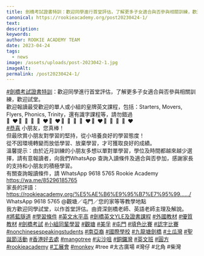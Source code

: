 ```yaml
---
title: 劍橋考試證書特訓：歡迎同學進行首堂評估，了解更多子女適合與否參與相關訓練，歡迎試堂。
canonical: https://rookieacademy.org/post20230424-1/
text: 
description: 
keywords: 
author: ROOKIE ACADEMY TEAM
date: 2023-04-24
tags:
  - news
image: /assets/uploads/post-2023042-1.jpg
imageAlt: 
permalink: /post20230424-1/
---
```


<span class="x193iq5w xeuugli x13faqbe x1vvkbs x1xmvt09 x1lliihq x1s928wv xhkezso x1gmr53x x1cpjm7i x1fgarty x1943h6x xudqn12 x3x7a5m x6prxxf xvq8zen xo1l8bm xzsf02u x1yc453h" dir="auto"><div class="x11i5rnm xat24cr x1mh8g0r x1vvkbs xdj266r x126k92a"><div dir="auto" style="text-align: start;"><span><a class="x1i10hfl xjbqb8w x6umtig x1b1mbwd xaqea5y xav7gou x9f619 x1ypdohk xt0psk2 xe8uvvx xdj266r x11i5rnm xat24cr x1mh8g0r xexx8yu x4uap5 x18d9i69 xkhd6sd x16tdsg8 x1hl2dhg xggy1nq x1a2a7pz xt0b8zv x1qq9wsj xo1l8bm" href="https://www.facebook.com/hashtag/%E5%8A%8D%E6%A9%8B%E8%80%83%E8%A9%A6%E8%AD%89%E6%9B%B8%E7%89%B9%E8%A8%93?__eep__=6&amp;__cft__[0]=AZWSBr1gKcGfR7EXomwQGSZQg4h5jzP8tcp2dNHkSWbVqgc5esxPgODm6GsKB-lBME9SQnuo7EBVuiJGywRB4wKG5PY-cW-7SLiR3BqeqgwwPiuZuX36TKyeZhdTAWK_E-dlBYfltCCZuw4wiiKSuPacnfnPuArNNMuVTBcqsJf-WL8KB7BDDILPGEIOxGX2uTo&amp;__tn__=*NK-R" role="link" tabindex="0">#劍橋考試證書特訓</a></span>：歡迎同學進行首堂評估，了解更多子女適合與否參與相關訓練，歡迎試堂。</div></div><div class="x11i5rnm xat24cr x1mh8g0r x1vvkbs xtlvy1s x126k92a"><div dir="auto" style="text-align: start;">歡迎報讀最受歡迎的單人或小組的皇牌英文課程，包括：Starters, Movers, Flyers, Phonics, Trinity，還有識字課程等，請勿錯過</div></div><div class="x11i5rnm xat24cr x1mh8g0r x1vvkbs xtlvy1s x126k92a"><div dir="auto" style="text-align: start;"><span class="x3nfvp2 x1j61x8r x1fcty0u xdj266r xhhsvwb xat24cr xgzva0m xxymvpz xlup9mm x1kky2od"><img height="16" width="16" alt="🧡" referrerpolicy="origin-when-cross-origin" src="https://static.xx.fbcdn.net/images/emoji.php/v9/t56/1.5/16/1f9e1.png"></span><span class="x3nfvp2 x1j61x8r x1fcty0u xdj266r xhhsvwb xat24cr xgzva0m xxymvpz xlup9mm x1kky2od"><img height="16" width="16" alt="❤" referrerpolicy="origin-when-cross-origin" src="https://static.xx.fbcdn.net/images/emoji.php/v9/tf3/1.5/16/2764.png"></span><span class="x3nfvp2 x1j61x8r x1fcty0u xdj266r xhhsvwb xat24cr xgzva0m xxymvpz xlup9mm x1kky2od"><img height="16" width="16" alt="💛" referrerpolicy="origin-when-cross-origin" src="https://static.xx.fbcdn.net/images/emoji.php/v9/t6e/1.5/16/1f49b.png"></span><span class="x3nfvp2 x1j61x8r x1fcty0u xdj266r xhhsvwb xat24cr xgzva0m xxymvpz xlup9mm x1kky2od"><img height="16" width="16" alt="💚" referrerpolicy="origin-when-cross-origin" src="https://static.xx.fbcdn.net/images/emoji.php/v9/ted/1.5/16/1f49a.png"></span><span class="x3nfvp2 x1j61x8r x1fcty0u xdj266r xhhsvwb xat24cr xgzva0m xxymvpz xlup9mm x1kky2od"><img height="16" width="16" alt="💚" referrerpolicy="origin-when-cross-origin" src="https://static.xx.fbcdn.net/images/emoji.php/v9/ted/1.5/16/1f49a.png"></span><span class="x3nfvp2 x1j61x8r x1fcty0u xdj266r xhhsvwb xat24cr xgzva0m xxymvpz xlup9mm x1kky2od"><img height="16" width="16" alt="💛" referrerpolicy="origin-when-cross-origin" src="https://static.xx.fbcdn.net/images/emoji.php/v9/t6e/1.5/16/1f49b.png"></span><span class="x3nfvp2 x1j61x8r x1fcty0u xdj266r xhhsvwb xat24cr xgzva0m xxymvpz xlup9mm x1kky2od"><img height="16" width="16" alt="❤" referrerpolicy="origin-when-cross-origin" src="https://static.xx.fbcdn.net/images/emoji.php/v9/tf3/1.5/16/2764.png"></span><span class="x3nfvp2 x1j61x8r x1fcty0u xdj266r xhhsvwb xat24cr xgzva0m xxymvpz xlup9mm x1kky2od"><img height="16" width="16" alt="🧡" referrerpolicy="origin-when-cross-origin" src="https://static.xx.fbcdn.net/images/emoji.php/v9/t56/1.5/16/1f9e1.png"></span><span class="x3nfvp2 x1j61x8r x1fcty0u xdj266r xhhsvwb xat24cr xgzva0m xxymvpz xlup9mm x1kky2od"><img height="16" width="16" alt="❤" referrerpolicy="origin-when-cross-origin" src="https://static.xx.fbcdn.net/images/emoji.php/v9/tf3/1.5/16/2764.png"></span><span class="x3nfvp2 x1j61x8r x1fcty0u xdj266r xhhsvwb xat24cr xgzva0m xxymvpz xlup9mm x1kky2od"><img height="16" width="16" alt="💛" referrerpolicy="origin-when-cross-origin" src="https://static.xx.fbcdn.net/images/emoji.php/v9/t6e/1.5/16/1f49b.png"></span><span class="x3nfvp2 x1j61x8r x1fcty0u xdj266r xhhsvwb xat24cr xgzva0m xxymvpz xlup9mm x1kky2od"><img height="16" width="16" alt="💚" referrerpolicy="origin-when-cross-origin" src="https://static.xx.fbcdn.net/images/emoji.php/v9/ted/1.5/16/1f49a.png"></span><span class="x3nfvp2 x1j61x8r x1fcty0u xdj266r xhhsvwb xat24cr xgzva0m xxymvpz xlup9mm x1kky2od"><img height="16" width="16" alt="💚" referrerpolicy="origin-when-cross-origin" src="https://static.xx.fbcdn.net/images/emoji.php/v9/ted/1.5/16/1f49a.png"></span><span class="x3nfvp2 x1j61x8r x1fcty0u xdj266r xhhsvwb xat24cr xgzva0m xxymvpz xlup9mm x1kky2od"><img height="16" width="16" alt="💛" referrerpolicy="origin-when-cross-origin" src="https://static.xx.fbcdn.net/images/emoji.php/v9/t6e/1.5/16/1f49b.png"></span><span class="x3nfvp2 x1j61x8r x1fcty0u xdj266r xhhsvwb xat24cr xgzva0m xxymvpz xlup9mm x1kky2od"><img height="16" width="16" alt="❤" referrerpolicy="origin-when-cross-origin" src="https://static.xx.fbcdn.net/images/emoji.php/v9/tf3/1.5/16/2764.png"></span><span class="x3nfvp2 x1j61x8r x1fcty0u xdj266r xhhsvwb xat24cr xgzva0m xxymvpz xlup9mm x1kky2od"><img height="16" width="16" alt="🧡" referrerpolicy="origin-when-cross-origin" src="https://static.xx.fbcdn.net/images/emoji.php/v9/t56/1.5/16/1f9e1.png"></span><span class="x3nfvp2 x1j61x8r x1fcty0u xdj266r xhhsvwb xat24cr xgzva0m xxymvpz xlup9mm x1kky2od"><img height="16" width="16" alt="❤" referrerpolicy="origin-when-cross-origin" src="https://static.xx.fbcdn.net/images/emoji.php/v9/tf3/1.5/16/2764.png"></span><span class="x3nfvp2 x1j61x8r x1fcty0u xdj266r xhhsvwb xat24cr xgzva0m xxymvpz xlup9mm x1kky2od"><img height="16" width="16" alt="💛" referrerpolicy="origin-when-cross-origin" src="https://static.xx.fbcdn.net/images/emoji.php/v9/t6e/1.5/16/1f49b.png"></span><span class="x3nfvp2 x1j61x8r x1fcty0u xdj266r xhhsvwb xat24cr xgzva0m xxymvpz xlup9mm x1kky2od"><img height="16" width="16" alt="💚" referrerpolicy="origin-when-cross-origin" src="https://static.xx.fbcdn.net/images/emoji.php/v9/ted/1.5/16/1f49a.png"></span><span class="x3nfvp2 x1j61x8r x1fcty0u xdj266r xhhsvwb xat24cr xgzva0m xxymvpz xlup9mm x1kky2od"><img height="16" width="16" alt="💚" referrerpolicy="origin-when-cross-origin" src="https://static.xx.fbcdn.net/images/emoji.php/v9/ted/1.5/16/1f49a.png"></span><span class="x3nfvp2 x1j61x8r x1fcty0u xdj266r xhhsvwb xat24cr xgzva0m xxymvpz xlup9mm x1kky2od"><img height="16" width="16" alt="💛" referrerpolicy="origin-when-cross-origin" src="https://static.xx.fbcdn.net/images/emoji.php/v9/t6e/1.5/16/1f49b.png"></span><span class="x3nfvp2 x1j61x8r x1fcty0u xdj266r xhhsvwb xat24cr xgzva0m xxymvpz xlup9mm x1kky2od"><img height="16" width="16" alt="❤" referrerpolicy="origin-when-cross-origin" src="https://static.xx.fbcdn.net/images/emoji.php/v9/tf3/1.5/16/2764.png"></span></div></div><div class="x11i5rnm xat24cr x1mh8g0r x1vvkbs xtlvy1s x126k92a"><div dir="auto" style="text-align: start;"><span><a class="x1i10hfl xjbqb8w x6umtig x1b1mbwd xaqea5y xav7gou x9f619 x1ypdohk xt0psk2 xe8uvvx xdj266r x11i5rnm xat24cr x1mh8g0r xexx8yu x4uap5 x18d9i69 xkhd6sd x16tdsg8 x1hl2dhg xggy1nq x1a2a7pz xt0b8zv x1qq9wsj xo1l8bm" href="https://www.facebook.com/hashtag/%E6%81%AD%E5%96%9C?__eep__=6&amp;__cft__[0]=AZWSBr1gKcGfR7EXomwQGSZQg4h5jzP8tcp2dNHkSWbVqgc5esxPgODm6GsKB-lBME9SQnuo7EBVuiJGywRB4wKG5PY-cW-7SLiR3BqeqgwwPiuZuX36TKyeZhdTAWK_E-dlBYfltCCZuw4wiiKSuPacnfnPuArNNMuVTBcqsJf-WL8KB7BDDILPGEIOxGX2uTo&amp;__tn__=*NK-R" role="link" tabindex="0">#恭喜</a></span> 小朋友，您真棒！</div></div><div class="x11i5rnm xat24cr x1mh8g0r x1vvkbs xtlvy1s x126k92a"><div dir="auto" style="text-align: start;">但最欣賞小朋友對學習的堅持，從小培養良好的學習態度！</div></div><div class="x11i5rnm xat24cr x1mh8g0r x1vvkbs xtlvy1s x126k92a"><div dir="auto" style="text-align: start;">從不因環境轉變而放低學習、放棄學習，才可獲取良好的成績。</div></div><div class="x11i5rnm xat24cr x1mh8g0r x1vvkbs xtlvy1s x126k92a"><div dir="auto" style="text-align: start;">溫馨提示：由於近月訓練的小朋友多想以單對單學習，學位及時間都越來越少選擇，請有意報讀者，向我們WhatsApp 查詢入讀條件及適合與否參加，感謝家長的支持和小朋友的積極學習。</div></div><div class="x11i5rnm xat24cr x1mh8g0r x1vvkbs xtlvy1s x126k92a"><div dir="auto" style="text-align: start;">有關查詢報讀條件，請 WhatsApp  9618 5765 Rookie Academy</div></div><div class="x11i5rnm xat24cr x1mh8g0r x1vvkbs xtlvy1s x126k92a"><div dir="auto" style="text-align: start;"><span><a class="x1i10hfl xjbqb8w x6umtig x1b1mbwd xaqea5y xav7gou x9f619 x1ypdohk xt0psk2 xe8uvvx xdj266r x11i5rnm xat24cr x1mh8g0r xexx8yu x4uap5 x18d9i69 xkhd6sd x16tdsg8 x1hl2dhg xggy1nq x1a2a7pz xt0b8zv x1fey0fg" href="https://wa.me/85296185765?fbclid=IwAR2EbqounNPWl8QmRAlbXdjzinUaQHg-AkEcufBlWefT9UNT_q1JPAru2s0" rel="nofollow noopener" role="link" tabindex="0" target="_blank">https://wa.me/85296185765</a></span></div></div><div class="x11i5rnm xat24cr x1mh8g0r x1vvkbs xtlvy1s x126k92a"><div dir="auto" style="text-align: start;">家長的評語：</div></div><div class="x11i5rnm xat24cr x1mh8g0r x1vvkbs xtlvy1s x126k92a"><div dir="auto" style="text-align: start;"><span><a class="x1i10hfl xjbqb8w x6umtig x1b1mbwd xaqea5y xav7gou x9f619 x1ypdohk xt0psk2 xe8uvvx xdj266r x11i5rnm xat24cr x1mh8g0r xexx8yu x4uap5 x18d9i69 xkhd6sd x16tdsg8 x1hl2dhg xggy1nq x1a2a7pz xt0b8zv x1fey0fg" href="https://rookieacademy.org/%E5%AE%B6%E9%95%B7%E7%95%99%E8%A8%80%E6%9D%BF/?fbclid=IwAR3Z4Ra-eubc0VE_2AvW0MYeQlO924RjCqGKRGLX9ca6xZBjqUryw4A5gUw" rel="nofollow noopener" role="link" tabindex="0" target="_blank">https://rookieacademy.org/%E5%AE%B6%E9%95%B7%E7%95%99....../</a></span></div></div><div class="x11i5rnm xat24cr x1mh8g0r x1vvkbs xtlvy1s x126k92a"><div dir="auto" style="text-align: start;">WhatsApp 9618 5765 @觀塘／屯門／您的家等等教學地點</div></div><div class="x11i5rnm xat24cr x1mh8g0r x1vvkbs xtlvy1s x126k92a"><div dir="auto" style="text-align: start;">我方歡迎同學試堂，以作首堂評估。由資深劍橋老師、英語老師主理及解說。</div></div><div class="x11i5rnm xat24cr x1mh8g0r x1vvkbs xtlvy1s x126k92a"><div dir="auto" style="text-align: start;"><span><a class="x1i10hfl xjbqb8w x6umtig x1b1mbwd xaqea5y xav7gou x9f619 x1ypdohk xt0psk2 xe8uvvx xdj266r x11i5rnm xat24cr x1mh8g0r xexx8yu x4uap5 x18d9i69 xkhd6sd x16tdsg8 x1hl2dhg xggy1nq x1a2a7pz xt0b8zv x1qq9wsj xo1l8bm" href="https://www.facebook.com/hashtag/%E5%B0%87%E8%97%8D%E9%9A%A7%E9%81%93?__eep__=6&amp;__cft__[0]=AZWSBr1gKcGfR7EXomwQGSZQg4h5jzP8tcp2dNHkSWbVqgc5esxPgODm6GsKB-lBME9SQnuo7EBVuiJGywRB4wKG5PY-cW-7SLiR3BqeqgwwPiuZuX36TKyeZhdTAWK_E-dlBYfltCCZuw4wiiKSuPacnfnPuArNNMuVTBcqsJf-WL8KB7BDDILPGEIOxGX2uTo&amp;__tn__=*NK-R" role="link" tabindex="0">#將藍隧道</a></span> <span><a class="x1i10hfl xjbqb8w x6umtig x1b1mbwd xaqea5y xav7gou x9f619 x1ypdohk xt0psk2 xe8uvvx xdj266r x11i5rnm xat24cr x1mh8g0r xexx8yu x4uap5 x18d9i69 xkhd6sd x16tdsg8 x1hl2dhg xggy1nq x1a2a7pz xt0b8zv x1qq9wsj xo1l8bm" href="https://www.facebook.com/hashtag/%E5%AD%B8%E7%BF%92%E6%A2%9D%E4%BB%B6?__eep__=6&amp;__cft__[0]=AZWSBr1gKcGfR7EXomwQGSZQg4h5jzP8tcp2dNHkSWbVqgc5esxPgODm6GsKB-lBME9SQnuo7EBVuiJGywRB4wKG5PY-cW-7SLiR3BqeqgwwPiuZuX36TKyeZhdTAWK_E-dlBYfltCCZuw4wiiKSuPacnfnPuArNNMuVTBcqsJf-WL8KB7BDDILPGEIOxGX2uTo&amp;__tn__=*NK-R" role="link" tabindex="0">#學習條件</a></span> <span><a class="x1i10hfl xjbqb8w x6umtig x1b1mbwd xaqea5y xav7gou x9f619 x1ypdohk xt0psk2 xe8uvvx xdj266r x11i5rnm xat24cr x1mh8g0r xexx8yu x4uap5 x18d9i69 xkhd6sd x16tdsg8 x1hl2dhg xggy1nq x1a2a7pz xt0b8zv x1qq9wsj xo1l8bm" href="https://www.facebook.com/hashtag/%E8%8B%B1%E6%96%87%E6%B0%B4%E5%B9%B3%E9%AB%98?__eep__=6&amp;__cft__[0]=AZWSBr1gKcGfR7EXomwQGSZQg4h5jzP8tcp2dNHkSWbVqgc5esxPgODm6GsKB-lBME9SQnuo7EBVuiJGywRB4wKG5PY-cW-7SLiR3BqeqgwwPiuZuX36TKyeZhdTAWK_E-dlBYfltCCZuw4wiiKSuPacnfnPuArNNMuVTBcqsJf-WL8KB7BDDILPGEIOxGX2uTo&amp;__tn__=*NK-R" role="link" tabindex="0">#英文水平高</a></span> <span><a class="x1i10hfl xjbqb8w x6umtig x1b1mbwd xaqea5y xav7gou x9f619 x1ypdohk xt0psk2 xe8uvvx xdj266r x11i5rnm xat24cr x1mh8g0r xexx8yu x4uap5 x18d9i69 xkhd6sd x16tdsg8 x1hl2dhg xggy1nq x1a2a7pz xt0b8zv x1qq9wsj xo1l8bm" href="https://www.facebook.com/hashtag/%E5%8A%8D%E6%A9%8B%E8%8B%B1%E6%96%87yle%E5%8F%8A%E8%AD%89%E6%9B%B8%E8%AA%B2%E7%A8%8B?__eep__=6&amp;__cft__[0]=AZWSBr1gKcGfR7EXomwQGSZQg4h5jzP8tcp2dNHkSWbVqgc5esxPgODm6GsKB-lBME9SQnuo7EBVuiJGywRB4wKG5PY-cW-7SLiR3BqeqgwwPiuZuX36TKyeZhdTAWK_E-dlBYfltCCZuw4wiiKSuPacnfnPuArNNMuVTBcqsJf-WL8KB7BDDILPGEIOxGX2uTo&amp;__tn__=*NK-R" role="link" tabindex="0">#劍橋英文YLE及證書課程</a></span> <span><a class="x1i10hfl xjbqb8w x6umtig x1b1mbwd xaqea5y xav7gou x9f619 x1ypdohk xt0psk2 xe8uvvx xdj266r x11i5rnm xat24cr x1mh8g0r xexx8yu x4uap5 x18d9i69 xkhd6sd x16tdsg8 x1hl2dhg xggy1nq x1a2a7pz xt0b8zv x1qq9wsj xo1l8bm" href="https://www.facebook.com/hashtag/%E5%A4%96%E5%9C%8B%E6%95%99%E6%9D%90?__eep__=6&amp;__cft__[0]=AZWSBr1gKcGfR7EXomwQGSZQg4h5jzP8tcp2dNHkSWbVqgc5esxPgODm6GsKB-lBME9SQnuo7EBVuiJGywRB4wKG5PY-cW-7SLiR3BqeqgwwPiuZuX36TKyeZhdTAWK_E-dlBYfltCCZuw4wiiKSuPacnfnPuArNNMuVTBcqsJf-WL8KB7BDDILPGEIOxGX2uTo&amp;__tn__=*NK-R" role="link" tabindex="0">#外國教材</a></span> <span><a class="x1i10hfl xjbqb8w x6umtig x1b1mbwd xaqea5y xav7gou x9f619 x1ypdohk xt0psk2 xe8uvvx xdj266r x11i5rnm xat24cr x1mh8g0r xexx8yu x4uap5 x18d9i69 xkhd6sd x16tdsg8 x1hl2dhg xggy1nq x1a2a7pz xt0b8zv x1qq9wsj xo1l8bm" href="https://www.facebook.com/hashtag/%E5%84%AA%E8%B3%AA%E6%95%99%E6%9D%90?__eep__=6&amp;__cft__[0]=AZWSBr1gKcGfR7EXomwQGSZQg4h5jzP8tcp2dNHkSWbVqgc5esxPgODm6GsKB-lBME9SQnuo7EBVuiJGywRB4wKG5PY-cW-7SLiR3BqeqgwwPiuZuX36TKyeZhdTAWK_E-dlBYfltCCZuw4wiiKSuPacnfnPuArNNMuVTBcqsJf-WL8KB7BDDILPGEIOxGX2uTo&amp;__tn__=*NK-R" role="link" tabindex="0">#優質教材</a></span> <span><a class="x1i10hfl xjbqb8w x6umtig x1b1mbwd xaqea5y xav7gou x9f619 x1ypdohk xt0psk2 xe8uvvx xdj266r x11i5rnm xat24cr x1mh8g0r xexx8yu x4uap5 x18d9i69 xkhd6sd x16tdsg8 x1hl2dhg xggy1nq x1a2a7pz xt0b8zv x1qq9wsj xo1l8bm" href="https://www.facebook.com/hashtag/%E5%8A%8D%E6%A9%8B%E8%80%83%E8%A9%A6?__eep__=6&amp;__cft__[0]=AZWSBr1gKcGfR7EXomwQGSZQg4h5jzP8tcp2dNHkSWbVqgc5esxPgODm6GsKB-lBME9SQnuo7EBVuiJGywRB4wKG5PY-cW-7SLiR3BqeqgwwPiuZuX36TKyeZhdTAWK_E-dlBYfltCCZuw4wiiKSuPacnfnPuArNNMuVTBcqsJf-WL8KB7BDDILPGEIOxGX2uTo&amp;__tn__=*NK-R" role="link" tabindex="0">#劍橋考試</a></span> <span><a class="x1i10hfl xjbqb8w x6umtig x1b1mbwd xaqea5y xav7gou x9f619 x1ypdohk xt0psk2 xe8uvvx xdj266r x11i5rnm xat24cr x1mh8g0r xexx8yu x4uap5 x18d9i69 xkhd6sd x16tdsg8 x1hl2dhg xggy1nq x1a2a7pz xt0b8zv x1qq9wsj xo1l8bm" href="https://www.facebook.com/hashtag/%E5%B0%8F%E7%B5%84%E5%90%8C%E8%BC%A9%E5%AD%B8%E7%BF%92?__eep__=6&amp;__cft__[0]=AZWSBr1gKcGfR7EXomwQGSZQg4h5jzP8tcp2dNHkSWbVqgc5esxPgODm6GsKB-lBME9SQnuo7EBVuiJGywRB4wKG5PY-cW-7SLiR3BqeqgwwPiuZuX36TKyeZhdTAWK_E-dlBYfltCCZuw4wiiKSuPacnfnPuArNNMuVTBcqsJf-WL8KB7BDDILPGEIOxGX2uTo&amp;__tn__=*NK-R" role="link" tabindex="0">#小組同輩學習</a></span> <span><a class="x1i10hfl xjbqb8w x6umtig x1b1mbwd xaqea5y xav7gou x9f619 x1ypdohk xt0psk2 xe8uvvx xdj266r x11i5rnm xat24cr x1mh8g0r xexx8yu x4uap5 x18d9i69 xkhd6sd x16tdsg8 x1hl2dhg xggy1nq x1a2a7pz xt0b8zv x1qq9wsj xo1l8bm" href="https://www.facebook.com/hashtag/%E8%A7%80%E5%A1%98?__eep__=6&amp;__cft__[0]=AZWSBr1gKcGfR7EXomwQGSZQg4h5jzP8tcp2dNHkSWbVqgc5esxPgODm6GsKB-lBME9SQnuo7EBVuiJGywRB4wKG5PY-cW-7SLiR3BqeqgwwPiuZuX36TKyeZhdTAWK_E-dlBYfltCCZuw4wiiKSuPacnfnPuArNNMuVTBcqsJf-WL8KB7BDDILPGEIOxGX2uTo&amp;__tn__=*NK-R" role="link" tabindex="0">#觀塘</a></span> <span><a class="x1i10hfl xjbqb8w x6umtig x1b1mbwd xaqea5y xav7gou x9f619 x1ypdohk xt0psk2 xe8uvvx xdj266r x11i5rnm xat24cr x1mh8g0r xexx8yu x4uap5 x18d9i69 xkhd6sd x16tdsg8 x1hl2dhg xggy1nq x1a2a7pz xt0b8zv x1qq9wsj xo1l8bm" href="https://www.facebook.com/hashtag/%E7%BE%8E%E5%AD%9A?__eep__=6&amp;__cft__[0]=AZWSBr1gKcGfR7EXomwQGSZQg4h5jzP8tcp2dNHkSWbVqgc5esxPgODm6GsKB-lBME9SQnuo7EBVuiJGywRB4wKG5PY-cW-7SLiR3BqeqgwwPiuZuX36TKyeZhdTAWK_E-dlBYfltCCZuw4wiiKSuPacnfnPuArNNMuVTBcqsJf-WL8KB7BDDILPGEIOxGX2uTo&amp;__tn__=*NK-R" role="link" tabindex="0">#美孚</a></span> <span><a class="x1i10hfl xjbqb8w x6umtig x1b1mbwd xaqea5y xav7gou x9f619 x1ypdohk xt0psk2 xe8uvvx xdj266r x11i5rnm xat24cr x1mh8g0r xexx8yu x4uap5 x18d9i69 xkhd6sd x16tdsg8 x1hl2dhg xggy1nq x1a2a7pz xt0b8zv x1qq9wsj xo1l8bm" href="https://www.facebook.com/hashtag/%E5%B1%AF%E9%96%80?__eep__=6&amp;__cft__[0]=AZWSBr1gKcGfR7EXomwQGSZQg4h5jzP8tcp2dNHkSWbVqgc5esxPgODm6GsKB-lBME9SQnuo7EBVuiJGywRB4wKG5PY-cW-7SLiR3BqeqgwwPiuZuX36TKyeZhdTAWK_E-dlBYfltCCZuw4wiiKSuPacnfnPuArNNMuVTBcqsJf-WL8KB7BDDILPGEIOxGX2uTo&amp;__tn__=*NK-R" role="link" tabindex="0">#屯門</a></span> <span><a class="x1i10hfl xjbqb8w x6umtig x1b1mbwd xaqea5y xav7gou x9f619 x1ypdohk xt0psk2 xe8uvvx xdj266r x11i5rnm xat24cr x1mh8g0r xexx8yu x4uap5 x18d9i69 xkhd6sd x16tdsg8 x1hl2dhg xggy1nq x1a2a7pz xt0b8zv x1qq9wsj xo1l8bm" href="https://www.facebook.com/hashtag/%E5%A1%AB%E8%89%B2%E6%AF%94%E8%B3%BD?__eep__=6&amp;__cft__[0]=AZWSBr1gKcGfR7EXomwQGSZQg4h5jzP8tcp2dNHkSWbVqgc5esxPgODm6GsKB-lBME9SQnuo7EBVuiJGywRB4wKG5PY-cW-7SLiR3BqeqgwwPiuZuX36TKyeZhdTAWK_E-dlBYfltCCZuw4wiiKSuPacnfnPuArNNMuVTBcqsJf-WL8KB7BDDILPGEIOxGX2uTo&amp;__tn__=*NK-R" role="link" tabindex="0">#填色比賽</a></span> <span><a class="x1i10hfl xjbqb8w x6umtig x1b1mbwd xaqea5y xav7gou x9f619 x1ypdohk xt0psk2 xe8uvvx xdj266r x11i5rnm xat24cr x1mh8g0r xexx8yu x4uap5 x18d9i69 xkhd6sd x16tdsg8 x1hl2dhg xggy1nq x1a2a7pz xt0b8zv x1qq9wsj xo1l8bm" href="https://www.facebook.com/hashtag/%E8%AA%8D%E5%AD%97%E6%AF%94%E8%B3%BD?__eep__=6&amp;__cft__[0]=AZWSBr1gKcGfR7EXomwQGSZQg4h5jzP8tcp2dNHkSWbVqgc5esxPgODm6GsKB-lBME9SQnuo7EBVuiJGywRB4wKG5PY-cW-7SLiR3BqeqgwwPiuZuX36TKyeZhdTAWK_E-dlBYfltCCZuw4wiiKSuPacnfnPuArNNMuVTBcqsJf-WL8KB7BDDILPGEIOxGX2uTo&amp;__tn__=*NK-R" role="link" tabindex="0">#認字比賽</a></span> <span><a class="x1i10hfl xjbqb8w x6umtig x1b1mbwd xaqea5y xav7gou x9f619 x1ypdohk xt0psk2 xe8uvvx xdj266r x11i5rnm xat24cr x1mh8g0r xexx8yu x4uap5 x18d9i69 xkhd6sd x16tdsg8 x1hl2dhg xggy1nq x1a2a7pz xt0b8zv x1qq9wsj xo1l8bm" href="https://www.facebook.com/hashtag/nonchinesespeakingstudents?__eep__=6&amp;__cft__[0]=AZWSBr1gKcGfR7EXomwQGSZQg4h5jzP8tcp2dNHkSWbVqgc5esxPgODm6GsKB-lBME9SQnuo7EBVuiJGywRB4wKG5PY-cW-7SLiR3BqeqgwwPiuZuX36TKyeZhdTAWK_E-dlBYfltCCZuw4wiiKSuPacnfnPuArNNMuVTBcqsJf-WL8KB7BDDILPGEIOxGX2uTo&amp;__tn__=*NK-R" role="link" tabindex="0">#nonchinesespeakingstudents</a></span> <span><a class="x1i10hfl xjbqb8w x6umtig x1b1mbwd xaqea5y xav7gou x9f619 x1ypdohk xt0psk2 xe8uvvx xdj266r x11i5rnm xat24cr x1mh8g0r xexx8yu x4uap5 x18d9i69 xkhd6sd x16tdsg8 x1hl2dhg xggy1nq x1a2a7pz xt0b8zv x1qq9wsj xo1l8bm" href="https://www.facebook.com/hashtag/%E5%8D%97%E4%BA%9E%E8%A3%94?__eep__=6&amp;__cft__[0]=AZWSBr1gKcGfR7EXomwQGSZQg4h5jzP8tcp2dNHkSWbVqgc5esxPgODm6GsKB-lBME9SQnuo7EBVuiJGywRB4wKG5PY-cW-7SLiR3BqeqgwwPiuZuX36TKyeZhdTAWK_E-dlBYfltCCZuw4wiiKSuPacnfnPuArNNMuVTBcqsJf-WL8KB7BDDILPGEIOxGX2uTo&amp;__tn__=*NK-R" role="link" tabindex="0">#南亞裔</a></span> <span><a class="x1i10hfl xjbqb8w x6umtig x1b1mbwd xaqea5y xav7gou x9f619 x1ypdohk xt0psk2 xe8uvvx xdj266r x11i5rnm xat24cr x1mh8g0r xexx8yu x4uap5 x18d9i69 xkhd6sd x16tdsg8 x1hl2dhg xggy1nq x1a2a7pz xt0b8zv x1qq9wsj xo1l8bm" href="https://www.facebook.com/hashtag/%E5%9C%8B%E9%9A%9B%E5%AD%B8%E6%A0%A1?__eep__=6&amp;__cft__[0]=AZWSBr1gKcGfR7EXomwQGSZQg4h5jzP8tcp2dNHkSWbVqgc5esxPgODm6GsKB-lBME9SQnuo7EBVuiJGywRB4wKG5PY-cW-7SLiR3BqeqgwwPiuZuX36TKyeZhdTAWK_E-dlBYfltCCZuw4wiiKSuPacnfnPuArNNMuVTBcqsJf-WL8KB7BDDILPGEIOxGX2uTo&amp;__tn__=*NK-R" role="link" tabindex="0">#國際學校</a></span> <span><a class="x1i10hfl xjbqb8w x6umtig x1b1mbwd xaqea5y xav7gou x9f619 x1ypdohk xt0psk2 xe8uvvx xdj266r x11i5rnm xat24cr x1mh8g0r xexx8yu x4uap5 x18d9i69 xkhd6sd x16tdsg8 x1hl2dhg xggy1nq x1a2a7pz xt0b8zv x1qq9wsj xo1l8bm" href="https://www.facebook.com/hashtag/%E4%B9%9D%E9%BE%8D%E5%A1%98%E5%8A%8D%E6%A9%8B?__eep__=6&amp;__cft__[0]=AZWSBr1gKcGfR7EXomwQGSZQg4h5jzP8tcp2dNHkSWbVqgc5esxPgODm6GsKB-lBME9SQnuo7EBVuiJGywRB4wKG5PY-cW-7SLiR3BqeqgwwPiuZuX36TKyeZhdTAWK_E-dlBYfltCCZuw4wiiKSuPacnfnPuArNNMuVTBcqsJf-WL8KB7BDDILPGEIOxGX2uTo&amp;__tn__=*NK-R" role="link" tabindex="0">#九龍塘劍橋</a></span> <span><a class="x1i10hfl xjbqb8w x6umtig x1b1mbwd xaqea5y xav7gou x9f619 x1ypdohk xt0psk2 xe8uvvx xdj266r x11i5rnm xat24cr x1mh8g0r xexx8yu x4uap5 x18d9i69 xkhd6sd x16tdsg8 x1hl2dhg xggy1nq x1a2a7pz xt0b8zv x1qq9wsj xo1l8bm" href="https://www.facebook.com/hashtag/%E5%9C%9F%E7%93%9C%E7%81%A3?__eep__=6&amp;__cft__[0]=AZWSBr1gKcGfR7EXomwQGSZQg4h5jzP8tcp2dNHkSWbVqgc5esxPgODm6GsKB-lBME9SQnuo7EBVuiJGywRB4wKG5PY-cW-7SLiR3BqeqgwwPiuZuX36TKyeZhdTAWK_E-dlBYfltCCZuw4wiiKSuPacnfnPuArNNMuVTBcqsJf-WL8KB7BDDILPGEIOxGX2uTo&amp;__tn__=*NK-R" role="link" tabindex="0">#土瓜灣</a></span> <span><a class="x1i10hfl xjbqb8w x6umtig x1b1mbwd xaqea5y xav7gou x9f619 x1ypdohk xt0psk2 xe8uvvx xdj266r x11i5rnm xat24cr x1mh8g0r xexx8yu x4uap5 x18d9i69 xkhd6sd x16tdsg8 x1hl2dhg xggy1nq x1a2a7pz xt0b8zv x1qq9wsj xo1l8bm" href="https://www.facebook.com/hashtag/%E8%81%96%E8%AA%95%E7%AF%80%E6%B4%BB%E5%8B%95?__eep__=6&amp;__cft__[0]=AZWSBr1gKcGfR7EXomwQGSZQg4h5jzP8tcp2dNHkSWbVqgc5esxPgODm6GsKB-lBME9SQnuo7EBVuiJGywRB4wKG5PY-cW-7SLiR3BqeqgwwPiuZuX36TKyeZhdTAWK_E-dlBYfltCCZuw4wiiKSuPacnfnPuArNNMuVTBcqsJf-WL8KB7BDDILPGEIOxGX2uTo&amp;__tn__=*NK-R" role="link" tabindex="0">#聖誕節活動</a></span> <span><a class="x1i10hfl xjbqb8w x6umtig x1b1mbwd xaqea5y xav7gou x9f619 x1ypdohk xt0psk2 xe8uvvx xdj266r x11i5rnm xat24cr x1mh8g0r xexx8yu x4uap5 x18d9i69 xkhd6sd x16tdsg8 x1hl2dhg xggy1nq x1a2a7pz xt0b8zv x1qq9wsj xo1l8bm" href="https://www.facebook.com/hashtag/%E9%A6%99%E6%B8%AF%E5%A5%BD%E5%8E%BB%E8%99%95?__eep__=6&amp;__cft__[0]=AZWSBr1gKcGfR7EXomwQGSZQg4h5jzP8tcp2dNHkSWbVqgc5esxPgODm6GsKB-lBME9SQnuo7EBVuiJGywRB4wKG5PY-cW-7SLiR3BqeqgwwPiuZuX36TKyeZhdTAWK_E-dlBYfltCCZuw4wiiKSuPacnfnPuArNNMuVTBcqsJf-WL8KB7BDDILPGEIOxGX2uTo&amp;__tn__=*NK-R" role="link" tabindex="0">#香港好去處</a></span> <span><a class="x1i10hfl xjbqb8w x6umtig x1b1mbwd xaqea5y xav7gou x9f619 x1ypdohk xt0psk2 xe8uvvx xdj266r x11i5rnm xat24cr x1mh8g0r xexx8yu x4uap5 x18d9i69 xkhd6sd x16tdsg8 x1hl2dhg xggy1nq x1a2a7pz xt0b8zv x1qq9wsj xo1l8bm" href="https://www.facebook.com/hashtag/mangotree?__eep__=6&amp;__cft__[0]=AZWSBr1gKcGfR7EXomwQGSZQg4h5jzP8tcp2dNHkSWbVqgc5esxPgODm6GsKB-lBME9SQnuo7EBVuiJGywRB4wKG5PY-cW-7SLiR3BqeqgwwPiuZuX36TKyeZhdTAWK_E-dlBYfltCCZuw4wiiKSuPacnfnPuArNNMuVTBcqsJf-WL8KB7BDDILPGEIOxGX2uTo&amp;__tn__=*NK-R" role="link" tabindex="0">#mangotree</a></span> <span><a class="x1i10hfl xjbqb8w x6umtig x1b1mbwd xaqea5y xav7gou x9f619 x1ypdohk xt0psk2 xe8uvvx xdj266r x11i5rnm xat24cr x1mh8g0r xexx8yu x4uap5 x18d9i69 xkhd6sd x16tdsg8 x1hl2dhg xggy1nq x1a2a7pz xt0b8zv x1qq9wsj xo1l8bm" href="https://www.facebook.com/hashtag/%E5%B0%96%E6%B2%99%E5%92%80?__eep__=6&amp;__cft__[0]=AZWSBr1gKcGfR7EXomwQGSZQg4h5jzP8tcp2dNHkSWbVqgc5esxPgODm6GsKB-lBME9SQnuo7EBVuiJGywRB4wKG5PY-cW-7SLiR3BqeqgwwPiuZuX36TKyeZhdTAWK_E-dlBYfltCCZuw4wiiKSuPacnfnPuArNNMuVTBcqsJf-WL8KB7BDDILPGEIOxGX2uTo&amp;__tn__=*NK-R" role="link" tabindex="0">#尖沙咀</a></span> <span><a class="x1i10hfl xjbqb8w x6umtig x1b1mbwd xaqea5y xav7gou x9f619 x1ypdohk xt0psk2 xe8uvvx xdj266r x11i5rnm xat24cr x1mh8g0r xexx8yu x4uap5 x18d9i69 xkhd6sd x16tdsg8 x1hl2dhg xggy1nq x1a2a7pz xt0b8zv x1qq9wsj xo1l8bm" href="https://www.facebook.com/hashtag/%E9%8A%85%E9%91%BC%E7%81%A3?__eep__=6&amp;__cft__[0]=AZWSBr1gKcGfR7EXomwQGSZQg4h5jzP8tcp2dNHkSWbVqgc5esxPgODm6GsKB-lBME9SQnuo7EBVuiJGywRB4wKG5PY-cW-7SLiR3BqeqgwwPiuZuX36TKyeZhdTAWK_E-dlBYfltCCZuw4wiiKSuPacnfnPuArNNMuVTBcqsJf-WL8KB7BDDILPGEIOxGX2uTo&amp;__tn__=*NK-R" role="link" tabindex="0">#銅鑼灣</a></span> <span><a class="x1i10hfl xjbqb8w x6umtig x1b1mbwd xaqea5y xav7gou x9f619 x1ypdohk xt0psk2 xe8uvvx xdj266r x11i5rnm xat24cr x1mh8g0r xexx8yu x4uap5 x18d9i69 xkhd6sd x16tdsg8 x1hl2dhg xggy1nq x1a2a7pz xt0b8zv x1qq9wsj xo1l8bm" href="https://www.facebook.com/hashtag/%E8%8B%B1%E6%96%87%E7%8F%AD?__eep__=6&amp;__cft__[0]=AZWSBr1gKcGfR7EXomwQGSZQg4h5jzP8tcp2dNHkSWbVqgc5esxPgODm6GsKB-lBME9SQnuo7EBVuiJGywRB4wKG5PY-cW-7SLiR3BqeqgwwPiuZuX36TKyeZhdTAWK_E-dlBYfltCCZuw4wiiKSuPacnfnPuArNNMuVTBcqsJf-WL8KB7BDDILPGEIOxGX2uTo&amp;__tn__=*NK-R" role="link" tabindex="0">#英文班</a></span> <span><a class="x1i10hfl xjbqb8w x6umtig x1b1mbwd xaqea5y xav7gou x9f619 x1ypdohk xt0psk2 xe8uvvx xdj266r x11i5rnm xat24cr x1mh8g0r xexx8yu x4uap5 x18d9i69 xkhd6sd x16tdsg8 x1hl2dhg xggy1nq x1a2a7pz xt0b8zv x1qq9wsj xo1l8bm" href="https://www.facebook.com/hashtag/%E5%9C%93%E6%96%B9?__eep__=6&amp;__cft__[0]=AZWSBr1gKcGfR7EXomwQGSZQg4h5jzP8tcp2dNHkSWbVqgc5esxPgODm6GsKB-lBME9SQnuo7EBVuiJGywRB4wKG5PY-cW-7SLiR3BqeqgwwPiuZuX36TKyeZhdTAWK_E-dlBYfltCCZuw4wiiKSuPacnfnPuArNNMuVTBcqsJf-WL8KB7BDDILPGEIOxGX2uTo&amp;__tn__=*NK-R" role="link" tabindex="0">#圓方</a></span> <span><a class="x1i10hfl xjbqb8w x6umtig x1b1mbwd xaqea5y xav7gou x9f619 x1ypdohk xt0psk2 xe8uvvx xdj266r x11i5rnm xat24cr x1mh8g0r xexx8yu x4uap5 x18d9i69 xkhd6sd x16tdsg8 x1hl2dhg xggy1nq x1a2a7pz xt0b8zv x1qq9wsj xo1l8bm" href="https://www.facebook.com/hashtag/rookieacademy?__eep__=6&amp;__cft__[0]=AZWSBr1gKcGfR7EXomwQGSZQg4h5jzP8tcp2dNHkSWbVqgc5esxPgODm6GsKB-lBME9SQnuo7EBVuiJGywRB4wKG5PY-cW-7SLiR3BqeqgwwPiuZuX36TKyeZhdTAWK_E-dlBYfltCCZuw4wiiKSuPacnfnPuArNNMuVTBcqsJf-WL8KB7BDDILPGEIOxGX2uTo&amp;__tn__=*NK-R" role="link" tabindex="0">#rookieacademy</a></span> <span><a class="x1i10hfl xjbqb8w x6umtig x1b1mbwd xaqea5y xav7gou x9f619 x1ypdohk xt0psk2 xe8uvvx xdj266r x11i5rnm xat24cr x1mh8g0r xexx8yu x4uap5 x18d9i69 xkhd6sd x16tdsg8 x1hl2dhg xggy1nq x1a2a7pz xt0b8zv x1qq9wsj xo1l8bm" href="https://www.facebook.com/hashtag/%E5%B7%A5%E5%B1%95%E6%9C%83?__eep__=6&amp;__cft__[0]=AZWSBr1gKcGfR7EXomwQGSZQg4h5jzP8tcp2dNHkSWbVqgc5esxPgODm6GsKB-lBME9SQnuo7EBVuiJGywRB4wKG5PY-cW-7SLiR3BqeqgwwPiuZuX36TKyeZhdTAWK_E-dlBYfltCCZuw4wiiKSuPacnfnPuArNNMuVTBcqsJf-WL8KB7BDDILPGEIOxGX2uTo&amp;__tn__=*NK-R" role="link" tabindex="0">#工展會</a></span> <span><a class="x1i10hfl xjbqb8w x6umtig x1b1mbwd xaqea5y xav7gou x9f619 x1ypdohk xt0psk2 xe8uvvx xdj266r x11i5rnm xat24cr x1mh8g0r xexx8yu x4uap5 x18d9i69 xkhd6sd x16tdsg8 x1hl2dhg xggy1nq x1a2a7pz xt0b8zv x1qq9wsj xo1l8bm" href="https://www.facebook.com/hashtag/monkey?__eep__=6&amp;__cft__[0]=AZWSBr1gKcGfR7EXomwQGSZQg4h5jzP8tcp2dNHkSWbVqgc5esxPgODm6GsKB-lBME9SQnuo7EBVuiJGywRB4wKG5PY-cW-7SLiR3BqeqgwwPiuZuX36TKyeZhdTAWK_E-dlBYfltCCZuw4wiiKSuPacnfnPuArNNMuVTBcqsJf-WL8KB7BDDILPGEIOxGX2uTo&amp;__tn__=*NK-R" role="link" tabindex="0">#monkey</a></span> #tree #太古廣場 #灣仔 #北角 #柴灣</div></div></span>